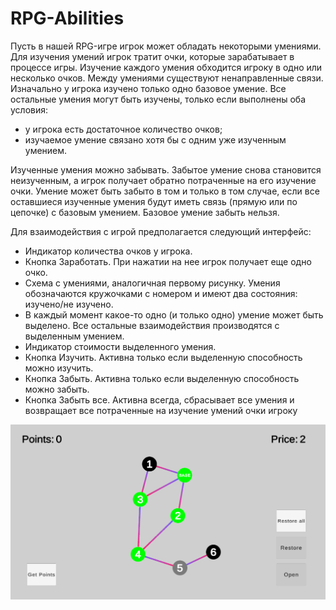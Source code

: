 # RPG-Abilities

Пусть в нашей RPG-игре игрок может обладать некоторыми умениями. Для изучения умений игрок тратит очки, которые зарабатывает в процессе игры. Изучение каждого умения обходится игроку в одно или несколько очков.
Между умениями существуют ненаправленные связи. Изначально у игрока изучено только одно базовое умение. Все остальные умения могут быть изучены, только если выполнены оба условия: 

- у игрока есть достаточное количество очков;
- изучаемое умение связано хотя бы с одним уже изученным умением.
  
Изученные умения можно забывать. Забытое умение снова становится неизученным, а игрок получает обратно потраченные на его изучение очки. Умение может быть забыто в том и только в том случае, если все оставшиеся изученные умения будут иметь связь (прямую или по цепочке) с базовым умением. Базовое умение забыть нельзя.

Для взаимодействия с игрой предполагается следующий интерфейс: 
- Индикатор количества очков у игрока. 
- Кнопка Заработать. При нажатии на нее игрок получает еще одно очко. 
- Схема с умениями, аналогичная первому рисунку. Умения обозначаются кружочками с номером и имеют два состояния: изучено/не изучено. 
- В каждый момент какое-то одно (и только одно) умение может быть выделено. Все остальные взаимодействия производятся с выделенным умением. 
- Индикатор стоимости выделенного умения. 
- Кнопка Изучить. Активна только если выделенную способность можно изучить. 
- Кнопка Забыть. Активна только если выделенную способность можно забыть. 
- Кнопка Забыть все. Активна всегда, сбрасывает все умения и возвращает все потраченные на изучение умений очки игроку

![](screen.png)

